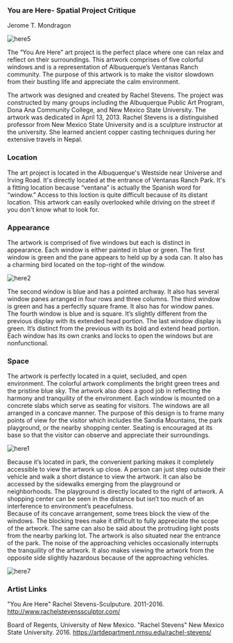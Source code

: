 

### You are Here- Spatial Project Critique
Jerome T. Mondragon

![here5](https://github.com/unm-digital-futures/digital-history-review/blob/master/docs/essays/images/here5.jpg "You Are Here")

The “You Are Here” art project is the perfect place where one can relax and reflect on their surroundings. This artwork comprises of five colorful windows and is a representation of Albuquerque’s Ventanas Ranch community. The purpose of this artwork is to make the visitor slowdown from their bustling life and appreciate the calm environment. 

The artwork was designed and created by Rachel Stevens. The project was constructed by many groups including the Albuquerque Public Art Program, Dona Ana Community College, and New Mexico State University. The artwork was dedicated in April 13, 2013. Rachel Stevens is a distinguished professor from New Mexico State University and is a sculpture instructor at the university.  She learned ancient copper casting techniques during her extensive travels in Nepal. 

### Location

The art project is located in the Albuquerque's Westside near Universe and Irving Road. It's directly located at the entrance of Ventanas Ranch Park. It's a fitting location because “ventana” is actually the Spanish word for “window.” Access to this loction is quite difficult because of its distant location. This artwork can easily overlooked while driving on the street if you don't know what to look for.  

### Appearance
The artwork is comprised of five windows but each is distinct in appearance. Each window is either painted in blue or green. The first window is green and the pane appears to held up by a soda can. It also has a charming bird located on the top-right of the window.

![here2](https://github.com/unm-digital-futures/digital-history-review/blob/master/docs/essays/images/here2.jpg "You are Here 2")

The second window is blue and has a pointed archway. It also has several window panes arranged in four rows and three columns. The third window is green and has a perfectly square frame. It also has for window panes. The fourth window is blue and is square. It’s slightly different from the previous display with its extended head portion. The last window display is green. It’s distinct from the previous with its bold and extend head portion. Each window has its own cranks and locks to open the windows but are nonfunctional. 

### Space
The artwork is perfectly located in a quiet, secluded, and open environment. The colorful artwork compliments the bright green trees and the pristine blue sky.  The artwork also does a good job in reflecting the harmony and tranquility of the environment. Each window is mounted on a concrete slabs which serve as seating for visitors. The windows are all arranged in a concave manner. The purpose of this design is to frame many points of view for the visitor which includes the Sandia Mountains, the park playground, or the nearby shopping center. Seating is encouraged at its base so that the visitor can observe and appreciate their surroundings.

![here1](https://github.com/unm-digital-futures/digital-history-review/blob/master/docs/essays/images/here1.jpg "You are Here 1")

Because it’s located in park, the convenient parking makes it completely accessible to view the artwork up close. A person can just step outside their vehicle and walk a short distance to view the artwork.  It can also be accessed by the sidewalks emerging from the playground or neighborhoods. The playground is directly located to the right of artwork.  A shopping center can be seen in the distance but isn’t too much of an interference to environment’s peacefulness.  
Because of its concave arrangement, some trees block the view of the windows. The blocking trees make it difficult to fully appreciate the scope of the artwork. The same can also be said about the protruding light posts from the nearby parking lot. The artwork is also situated near the entrance of the park. The noise of the approaching vehicles occasionally interrupts the tranquility of 
the artwork.  It also makes viewing the artwork from the opposite side slightly hazardous because of the approaching vehicles. 

![here7](https://github.com/unm-digital-futures/digital-history-review/blob/master/docs/essays/images/here7.jpg "You are Here 7")


### Artist Links
"You Are Here" Rachel Stevens-Sculputure. 2011-2016. http://www.rachelstevenssculptor.com/

Board of Regents, University of New Mexico. "Rachel Stevens" New Mexico State University. 2016. 
https://artdepartment.nmsu.edu/rachel-stevens/ 

